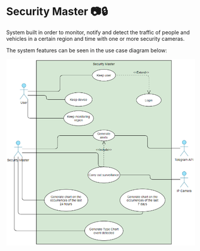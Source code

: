 # Security Master 📷🔒

System built in order to monitor, notify and detect the traffic of people and vehicles in a certain region and time with one or more security cameras.

The system features can be seen in the use case diagram below:

<img src="https://github.com/rafaelscariot/security-master/blob/master/src/app/public/img/usecases.png" />